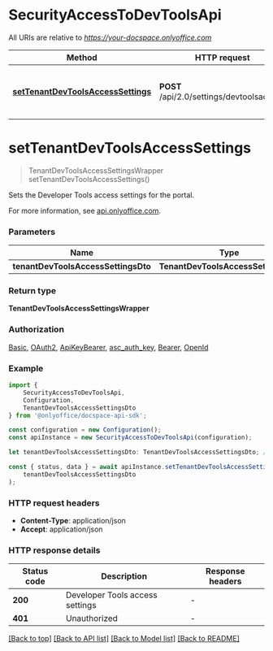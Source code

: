 # SecurityAccessToDevToolsApi

All URIs are relative to *https://your-docspace.onlyoffice.com*

|Method | HTTP request | Description|
|------------- | ------------- | -------------|
|[**setTenantDevToolsAccessSettings**](#settenantdevtoolsaccesssettings) | **POST** /api/2.0/settings/devtoolsaccess | Set the Developer Tools access settings|

# **setTenantDevToolsAccessSettings**
> TenantDevToolsAccessSettingsWrapper setTenantDevToolsAccessSettings()

Sets the Developer Tools access settings for the portal.

For more information, see [api.onlyoffice.com](https://api.onlyoffice.com/docspace/api-backend/usage-api/set-tenant-dev-tools-access-settings/).

### Parameters

|Name | Type | Description  | Notes|
|------------- | ------------- | ------------- | -------------|
| **tenantDevToolsAccessSettingsDto** | **TenantDevToolsAccessSettingsDto**|  | |


### Return type

**TenantDevToolsAccessSettingsWrapper**

### Authorization

[Basic](../README.md#Basic), [OAuth2](../README.md#OAuth2), [ApiKeyBearer](../README.md#ApiKeyBearer), [asc_auth_key](../README.md#asc_auth_key), [Bearer](../README.md#Bearer), [OpenId](../README.md#OpenId)

### Example

```typescript
import {
    SecurityAccessToDevToolsApi,
    Configuration,
    TenantDevToolsAccessSettingsDto
} from '@onlyoffice/docspace-api-sdk';

const configuration = new Configuration();
const apiInstance = new SecurityAccessToDevToolsApi(configuration);

let tenantDevToolsAccessSettingsDto: TenantDevToolsAccessSettingsDto; // (optional)

const { status, data } = await apiInstance.setTenantDevToolsAccessSettings(
    tenantDevToolsAccessSettingsDto
);
```

### HTTP request headers

 - **Content-Type**: application/json
 - **Accept**: application/json


### HTTP response details
| Status code | Description | Response headers |
|-------------|-------------|------------------|
|**200** | Developer Tools access settings |  -  |
|**401** | Unauthorized |  -  |

[[Back to top]](#) [[Back to API list]](../README.md#documentation-for-api-endpoints) [[Back to Model list]](../README.md#documentation-for-models) [[Back to README]](../README.md)

